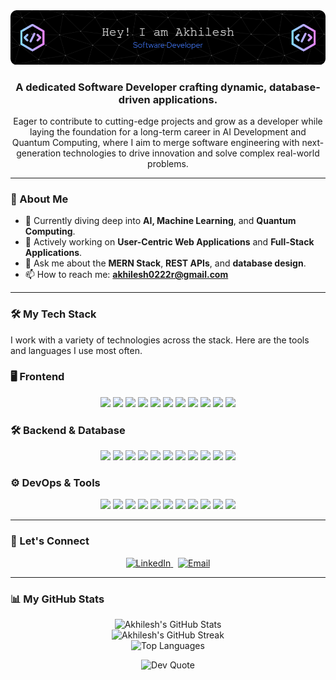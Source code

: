 <div align="center">
  <img src="Header.png" alt="Header Image" />
  <h3>A dedicated Software Developer crafting dynamic, database-driven applications.</h3>
</div>

<p align="center">
  Eager to contribute to cutting-edge projects and grow as a developer while laying the foundation for a long-term career in AI Development and Quantum Computing, where I aim to merge software engineering with next-generation technologies to drive innovation and solve complex real-world problems.
</p>

---

### 🚀 About Me

* 🌱 Currently diving deep into **AI, Machine Learning**, and **Quantum Computing**.
* 🔭 Actively working on **User-Centric Web Applications** and **Full-Stack Applications**.
* 💬 Ask me about the **MERN Stack**, **REST APIs**, and **database design**.
* 📫 How to reach me: **akhilesh0222r@gmail.com**

---

### 🛠️ My Tech Stack

I work with a variety of technologies across the stack. Here are the tools and languages I use most often.

<h3>🖥️ Frontend</h3>
<p align="center">
<img src="https://img.shields.io/badge/react-%2320232a.svg?style=for-the-badge&logo=react&logoColor=%2361DAFB">
<img src="https://img.shields.io/badge/vite-%23646CFF.svg?style=for-the-badge&logo=vite&logoColor=white">
<img src="https://img.shields.io/badge/tailwindcss-%2338B2AC.svg?style=for-the-badge&logo=tailwind-css&logoColor=white">
<img src="https://img.shields.io/badge/javascript-%23323330.svg?style=for-the-badge&logo=javascript&logoColor=%23F7DF1E">
<img src="https://img.shields.io/badge/html5-%23E34F26.svg?style=for-the-badge&logo=html5&logoColor=white">
<img src="https://img.shields.io/badge/css3-%231572B6.svg?style=for-the-badge&logo=css3&logoColor=white">
<img src="https://img.shields.io/badge/bootstrap-%238511FA.svg?style=for-the-badge&logo=bootstrap&logoColor=white">
<img src="https://img.shields.io/badge/redux-%23593d88.svg?style=for-the-badge&logo=redux&logoColor=white">
<img src="https://img.shields.io/badge/React_Router-CA4245?style=for-the-badge&logo=react-router&logoColor=white">
<img src="https://img.shields.io/badge/threejs-black?style=for-the-badge&logo=three.js&logoColor=white">
<img src="https://img.shields.io/badge/chart.js-F5788D.svg?style=for-the-badge&logo=chart.js&logoColor=white">
</p>

<h3>🛠️ Backend & Database</h3>
<p align="center">
<img src="https://img.shields.io/badge/node.js-6DA55F?style=for-the-badge&logo=node.js&logoColor=white">
<img src="https://img.shields.io/badge/express.js-%23404d59.svg?style=for-the-badge&logo=express&logoColor=%2361DAFB">
<img src="https://img.shields.io/badge/python-3670A0?style=for-the-badge&logo=python&logoColor=ffdd54">
<img src="https://img.shields.io/badge/MongoDB-%234ea94b.svg?style=for-the-badge&logo=mongodb&logoColor=white">
<img src="https://img.shields.io/badge/mysql-4479A1.svg?style=for-the-badge&logo=mysql&logoColor=white">
<img src="https://img.shields.io/badge/sqlite-%2307405e.svg?style=for-the-badge&logo=sqlite&logoColor=white">
<img src="https://img.shields.io/badge/firebase-a08021?style=for-the-badge&logo=firebase&logoColor=ffcd34">
<img src="https://img.shields.io/badge/Socket.io-black?style=for-the-badge&logo=socket.io&badgeColor=010101">
<img src="https://img.shields.io/badge/JWT-black?style=for-the-badge&logo=JSON%20web%20tokens">
<img src="https://img.shields.io/badge/pandas-%23150458.svg?style=for-the-badge&logo=pandas&logoColor=white">
<img src="https://img.shields.io/badge/numpy-%23013243.svg?style=for-the-badge&logo=numpy&logoColor=white">
</p>

<h3>⚙️ DevOps & Tools</h3>
<p align="center">
<img src="https://img.shields.io/badge/git-%23F05033.svg?style=for-the-badge&logo=git&logoColor=white">
<img src="https://img.shields.io/badge/github-%23121011.svg?style=for-the-badge&logo=github&logoColor=white">
<img src="https://img.shields.io/badge/docker-%230db7ed.svg?style=for-the-badge&logo=docker&logoColor=white">
<img src="https://img.shields.io/badge/Postman-FF6C37?style=for-the-badge&logo=postman&logoColor=white">
<img src="https://img.shields.io/badge/AWS-%23FF9900.svg?style=for-the-badge&logo=amazon-aws&logoColor=white">
<img src="https://img.shields.io/badge/vercel-%23000000.svg?style=for-the-badge&logo=vercel&logoColor=white">
<img src="https://img.shields.io/badge/Render-%46E3B7.svg?style=for-the-badge&logo=render&logoColor=white">
<img src="https://img.shields.io/badge/Canva-%2300C4CC.svg?style=for-the-badge&logo=Canva&logoColor=white">
<img src="https://img.shields.io/badge/-Raspberry_Pi-C51A4A?style=for-the-badge&logo=Raspberry-Pi">
<img src="https://img.shields.io/badge/unity-%23000000.svg?style=for-the-badge&logo=unity&logoColor=white">
<img src="https://img.shields.io/badge/unrealengine-%23313131.svg?style=for-the-badge&logo=unrealengine&logoColor=white">
</p>

---

### 🤝 Let's Connect

<p align="center">
  <a href="https://linkedin.com/in/akhilesh2022">
    <img src="https://img.shields.io/badge/LinkedIn-%230077B5.svg?logo=linkedin&logoColor=white" alt="LinkedIn">
  </a>
  &nbsp;
  <a href="mailto:akhilesh0222r@gmail.com">
    <img src="https://img.shields.io/badge/Email-D14836?logo=gmail&logoColor=white" alt="Email">
  </a>
</p>

---

### 📊 My GitHub Stats

<p align="center">
  <img src="https://github-readme-stats.vercel.app/api?username=Akhilesh-2024&theme=tokyonight&hide_border=false&include_all_commits=true&count_private=false" alt="Akhilesh's GitHub Stats" />
  <br/>
  <img src="https://nirzak-streak-stats.vercel.app/?user=Akhilesh-2024&theme=tokyonight&hide_border=false" alt="Akhilesh's GitHub Streak" />
  <br/>
  <img src="https://github-readme-stats.vercel.app/api/top-langs/?username=Akhilesh-2024&theme=tokyonight&hide_border=false&include_all_commits=true&count_private=false&layout=compact" alt="Top Languages" />
</p>

<p align="center">
  <img src="https://quotes-github-readme.vercel.app/api?type=horizontal&theme=tokyonight" alt="Dev Quote" />
</p>
